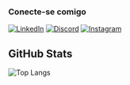 ### Conecte-se comigo 
[![LinkedIn](https://img.shields.io/badge/LinkedIn-000?style=for-the-badge&logo=linkedin&logoColor=purple)](https://www.linkedin.com/in/jaqueline-vieira-153646207/)
[![Discord](https://img.shields.io/badge/Discord-000?style=for-the-badge&logo=discord&logoColor=purple)](https://discord.com/channels/@viejaq/)
[![Instagram](https://img.shields.io/badge/Instagram-000?style=for-the-badge&logo=instagram&logoColor=purple)](https://www.instagram.com/vie.jaq/)

## GitHub Stats

![Top Langs](https://github-readme-stats-git-masterrstaa-rickstaa.vercel.app/api/top-langs/?username=viejaq&layout=compact&bg_color=000&border_color=30A3DC&title_color=E94D5F&text_color=FFF)
